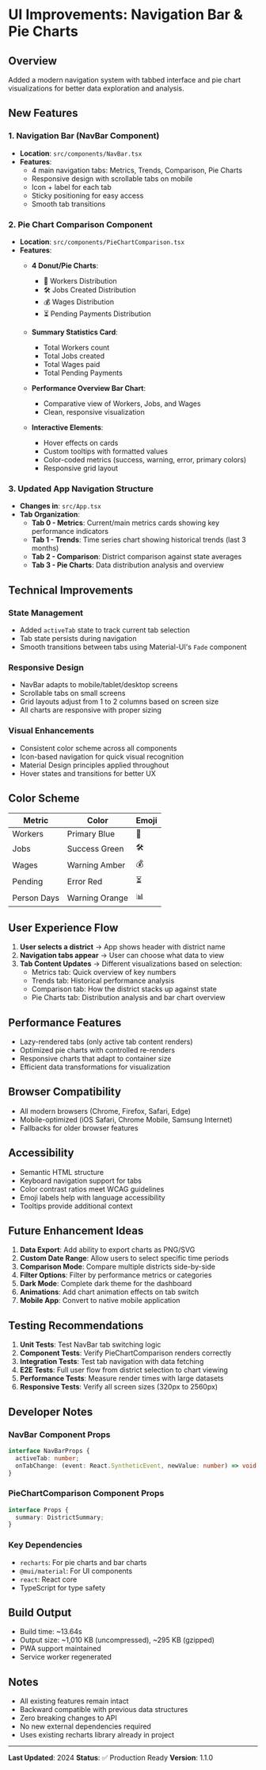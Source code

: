 # UI Improvements: Navigation Bar & Pie Charts

## Overview
Added a modern navigation system with tabbed interface and pie chart visualizations for better data exploration and analysis.

## New Features

### 1. **Navigation Bar (NavBar Component)**
- **Location**: `src/components/NavBar.tsx`
- **Features**:
  - 4 main navigation tabs: Metrics, Trends, Comparison, Pie Charts
  - Responsive design with scrollable tabs on mobile
  - Icon + label for each tab
  - Sticky positioning for easy access
  - Smooth tab transitions

### 2. **Pie Chart Comparison Component**
- **Location**: `src/components/PieChartComparison.tsx`
- **Features**:
  - **4 Donut/Pie Charts**:
    - 👥 Workers Distribution
    - 🛠 Jobs Created Distribution
    - 💰 Wages Distribution
    - ⏳ Pending Payments Distribution
  
  - **Summary Statistics Card**:
    - Total Workers count
    - Total Jobs created
    - Total Wages paid
    - Total Pending Payments
  
  - **Performance Overview Bar Chart**:
    - Comparative view of Workers, Jobs, and Wages
    - Clean, responsive visualization
  
  - **Interactive Elements**:
    - Hover effects on cards
    - Custom tooltips with formatted values
    - Color-coded metrics (success, warning, error, primary colors)
    - Responsive grid layout

### 3. **Updated App Navigation Structure**
- **Changes in**: `src/App.tsx`
- **Tab Organization**:
  - **Tab 0 - Metrics**: Current/main metrics cards showing key performance indicators
  - **Tab 1 - Trends**: Time series chart showing historical trends (last 3 months)
  - **Tab 2 - Comparison**: District comparison against state averages
  - **Tab 3 - Pie Charts**: Data distribution analysis and overview

## Technical Improvements

### State Management
- Added `activeTab` state to track current tab selection
- Tab state persists during navigation
- Smooth transitions between tabs using Material-UI's `Fade` component

### Responsive Design
- NavBar adapts to mobile/tablet/desktop screens
- Scrollable tabs on small screens
- Grid layouts adjust from 1 to 2 columns based on screen size
- All charts are responsive with proper sizing

### Visual Enhancements
- Consistent color scheme across all components
- Icon-based navigation for quick visual recognition
- Material Design principles applied throughout
- Hover states and transitions for better UX

## Color Scheme

| Metric | Color | Emoji |
|--------|-------|-------|
| Workers | Primary Blue | 👥 |
| Jobs | Success Green | 🛠 |
| Wages | Warning Amber | 💰 |
| Pending | Error Red | ⏳ |
| Person Days | Warning Orange | 📊 |

## User Experience Flow

1. **User selects a district** → App shows header with district name
2. **Navigation tabs appear** → User can choose what data to view
3. **Tab Content Updates** → Different visualizations based on selection:
   - Metrics tab: Quick overview of key numbers
   - Trends tab: Historical performance analysis
   - Comparison tab: How the district stacks up against state
   - Pie Charts tab: Distribution analysis and bar chart overview

## Performance Features

- Lazy-rendered tabs (only active tab content renders)
- Optimized pie charts with controlled re-renders
- Responsive charts that adapt to container size
- Efficient data transformations for visualization

## Browser Compatibility

- All modern browsers (Chrome, Firefox, Safari, Edge)
- Mobile-optimized (iOS Safari, Chrome Mobile, Samsung Internet)
- Fallbacks for older browser features

## Accessibility

- Semantic HTML structure
- Keyboard navigation support for tabs
- Color contrast ratios meet WCAG guidelines
- Emoji labels help with language accessibility
- Tooltips provide additional context

## Future Enhancement Ideas

1. **Data Export**: Add ability to export charts as PNG/SVG
2. **Custom Date Range**: Allow users to select specific time periods
3. **Comparison Mode**: Compare multiple districts side-by-side
4. **Filter Options**: Filter by performance metrics or categories
5. **Dark Mode**: Complete dark theme for the dashboard
6. **Animations**: Add chart animation effects on tab switch
7. **Mobile App**: Convert to native mobile application

## Testing Recommendations

1. **Unit Tests**: Test NavBar tab switching logic
2. **Component Tests**: Verify PieChartComparison renders correctly
3. **Integration Tests**: Test tab navigation with data fetching
4. **E2E Tests**: Full user flow from district selection to chart viewing
5. **Performance Tests**: Measure render times with large datasets
6. **Responsive Tests**: Verify all screen sizes (320px to 2560px)

## Developer Notes

### NavBar Component Props
```typescript
interface NavBarProps {
  activeTab: number;
  onTabChange: (event: React.SyntheticEvent, newValue: number) => void;
}
```

### PieChartComparison Component Props
```typescript
interface Props {
  summary: DistrictSummary;
}
```

### Key Dependencies
- `recharts`: For pie charts and bar charts
- `@mui/material`: For UI components
- `react`: React core
- TypeScript for type safety

## Build Output

- Build time: ~13.64s
- Output size: ~1,010 KB (uncompressed), ~295 KB (gzipped)
- PWA support maintained
- Service worker regenerated

## Notes

- All existing features remain intact
- Backward compatible with previous data structures
- Zero breaking changes to API
- No new external dependencies required
- Uses existing recharts library already in project

---

**Last Updated**: 2024
**Status**: ✅ Production Ready
**Version**: 1.1.0